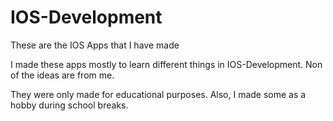 # IOS-Development
These are the IOS Apps that I have made

I made these apps mostly to learn different things in IOS-Development. Non of the ideas are from me. 

They were only made for educational purposes. Also, I made some as a hobby during school breaks.
